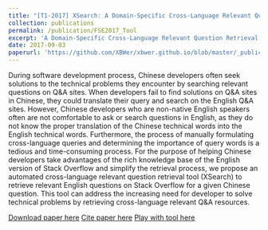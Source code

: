 ```yaml
---
title: "[T1-2017] XSearch: A Domain-Specific Cross-Language Relevant Question Retrieval Tool"
collection: publications
permalink: /publication/FSE2017_Tool
excerpt: 'A Domain-Specific Cross-Language Relevant Question Retrieval Tool'
date: 2017-09-03
paperurl: 'https://github.com/XBWer/xbwer.github.io/blob/master/_publications/FSE2017_Tool.pdf'
---
```


During software development process, Chinese developers often seek solutions to the technical problems they encounter by searching relevant questions on Q&A sites. When developers fail to find solutions on Q&A sites in Chinese, they could translate their query and search on the English Q&A sites. However, Chinese developers who are non-native English speakers often are not comfortable to ask or search questions in English, as they do not know the proper translation of the Chinese technical words into the English technical words. Furthermore, the process of manually formulating cross-language queries and determining the importance of query words is a tedious and time-consuming process. For the purpose of helping Chinese developers take advantages of the rich knowledge base of the English version of Stack Overflow and simplify the retrieval process, we propose an automated cross-language relevant question retrieval tool (XSearch) to retrieve relevant English questions on Stack Overflow for a given Chinese question. This tool can address the increasing need for developer to solve technical problems by retrieving cross-language relevant Q&A resources.

[Download paper here](https://github.com/XBWer/xbwer.github.io/blob/master/_publications/FSE2017_Tool.pdf)
[Cite paper here](https://github.com/XBWer/xbwer.github.io/blob/master/_publications/FSE2017_Tool_bib.html)
[Play with tool here](http://67.230.191.128:8080/XSearch/)
